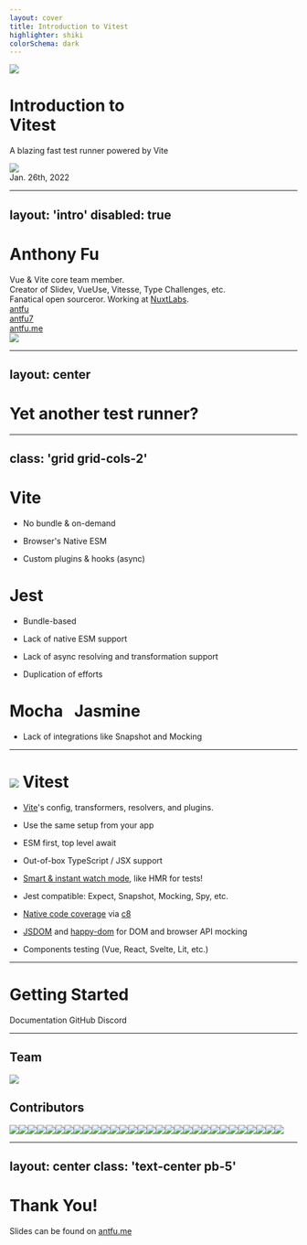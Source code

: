 ```yaml
---
layout: cover
title: Introduction to Vitest
highlighter: shiki
colorSchema: dark
---
```


<div class="flex gap-8 px-10 justify-center scale-120 transform">

<img src="/logo.svg" class="h-32" />

<div>
<h1>
<div class="text-2xl opacity-30">Introduction to</div>
<div class="text-6xl">Vitest</div>
</h1>

<p text="lg" class="!leading-8 !opacity-50 !-mt-4" font="italic serif light">
A blazing fast test runner powered by Vite
</p>
</div>

</div>

<div class="abs-br mx-10 my-8 flex">
  <div class="ml-3 flex flex-col text-right gap-1">
    <img src="https://vuejsnation.com/images/logo.svg" text="3xl" opacity="70"/>
    <div class="text-sm opacity-50">Jan. 26th, 2022</div>
  </div>
</div>

---
layout: 'intro'
disabled: true
---

<h1 text="!5xl">Anthony Fu</h1>

<div class="leading-8 opacity-80">
Vue & Vite core team member.<br>
Creator of Slidev, VueUse, Vitesse, Type Challenges, etc.<br>
Fanatical open sourceror. Working at <a href="https://nuxtlabs.com" target="_blank">NuxtLabs</a>.<br>
</div>

<div class="my-10 grid grid-cols-[40px,1fr] w-min gap-y-4">
  <ri-github-line class="opacity-50"/>
  <div><a href="https://github.com/antfu" target="_blank">antfu</a></div>
  <ri-twitter-line class="opacity-50"/>
  <div><a href="https://twitter.com/antfu7" target="_blank">antfu7</a></div>
  <ri-user-3-line class="opacity-50"/>
  <div><a href="https://antfu.me" target="_blank">antfu.me</a></div>
</div>

<img src="https://antfu.me/avatar.png" class="rounded-full w-40 abs-tr mt-30 mr-20"/>

---
layout: center
---

# Yet another test runner?

---
class: 'grid grid-cols-2'
---

<div>

# <logos-vitejs/> Vite

<v-clicks>

- No bundle & on-demand

- Browser's Native ESM

- Custom plugins & hooks (async)

</v-clicks>
</div>
<div>

<div v-click>

# <logos-jest/> Jest

</div>

<v-clicks>

- Bundle-based

- Lack of native ESM support

- Lack of async resolving and transformation support

- Duplication of efforts

</v-clicks>

<div class="pt-5" v-click>

# <logos-mocha/> Mocha &nbsp;<logos-jasmine/> Jasmine

</div>

<v-clicks>

- Lack of integrations like Snapshot and Mocking

</v-clicks>
</div>

---

# <img src="/logo.svg" class="h-12 inline -mt-4" /> Vitest

<v-clicks>

- [Vite](https://vitejs.dev/)'s config, transformers, resolvers, and plugins.

- Use the same setup from your app
- ESM first, top level await
- Out-of-box TypeScript / JSX support
- [Smart & instant watch mode](#watch-mode), like HMR for tests!
- Jest compatible: Expect, Snapshot, Mocking, Spy, etc.
- [Native code coverage](#coverage) via [c8](https://github.com/bcoe/c8)
- [JSDOM](https://github.com/jsdom/jsdom) and [happy-dom](https://github.com/capricorn86/happy-dom) for DOM and browser API mocking
- Components testing (Vue, React, Svelte, Lit, etc.)

</v-clicks>

---

# Getting Started

<div class="flex flex-col gap-2 w-100">

<Card url="vitest.dev">
<template #icon>
<CarbonDocumentAttachment/>
</template>
Documentation
</Card>


<Card url="github.com/vitest-dev/vitest">
<template #icon>
<CarbonLogoGithub/>
</template>
GitHub
</Card>

<Card url="chat.vitest.dev">
<template #icon>
<CarbonLogoDiscord/>
</template>
Discord
</Card>

</div>

---

## Team

<img src="/team.png"/>

<div class="mt-5"/>

## Contributors

<div class="contributors mt-5 flex flex-wrap gap-1 justify-center"><a href="https://github.com/antfu"><img src="https://github.com/antfu.png" class="rounded-full h-10 w-10"></a><a href="https://github.com/sheremet-va"><img src="https://github.com/sheremet-va.png" class="rounded-full h-10 w-10"></a><a href="https://github.com/patak-dev"><img src="https://github.com/patak-dev.png" class="rounded-full h-10 w-10"></a><a href="https://github.com/Aslemammad"><img src="https://github.com/Aslemammad.png" class="rounded-full h-10 w-10"></a><a href="https://github.com/userquin"><img src="https://github.com/userquin.png" class="rounded-full h-10 w-10"></a><a href="https://github.com/DerYeger"><img src="https://github.com/DerYeger.png" class="rounded-full h-10 w-10"></a><a href="https://github.com/Demivan"><img src="https://github.com/Demivan.png" class="rounded-full h-10 w-10"></a><a href="https://github.com/edimitchel"><img src="https://github.com/edimitchel.png" class="rounded-full h-10 w-10"></a><a href="https://github.com/Saul-Mirone"><img src="https://github.com/Saul-Mirone.png" class="rounded-full h-10 w-10"></a><a href="https://github.com/11joselu"><img src="https://github.com/11joselu.png" class="rounded-full h-10 w-10"></a><a href="https://github.com/dammy001"><img src="https://github.com/dammy001.png" class="rounded-full h-10 w-10"></a><a href="https://github.com/tony-go"><img src="https://github.com/tony-go.png" class="rounded-full h-10 w-10"></a><a href="https://github.com/wtchnm"><img src="https://github.com/wtchnm.png" class="rounded-full h-10 w-10"></a><a href="https://github.com/cexbrayat"><img src="https://github.com/cexbrayat.png" class="rounded-full h-10 w-10"></a><a href="https://github.com/dominikg"><img src="https://github.com/dominikg.png" class="rounded-full h-10 w-10"></a><a href="https://github.com/mitchelvanbever"><img src="https://github.com/mitchelvanbever.png" class="rounded-full h-10 w-10"></a><a href="https://github.com/tigerabrodi"><img src="https://github.com/tigerabrodi.png" class="rounded-full h-10 w-10"></a><a href="https://github.com/horacioh"><img src="https://github.com/horacioh.png" class="rounded-full h-10 w-10"></a><a href="https://github.com/LeonardSSH"><img src="https://github.com/LeonardSSH.png" class="rounded-full h-10 w-10"></a><a href="https://github.com/sachinraja"><img src="https://github.com/sachinraja.png" class="rounded-full h-10 w-10"></a><a href="https://github.com/cawa-93"><img src="https://github.com/cawa-93.png" class="rounded-full h-10 w-10"></a><a href="https://github.com/Monkatraz"><img src="https://github.com/Monkatraz.png" class="rounded-full h-10 w-10"></a><a href="https://github.com/sudongyuer"><img src="https://github.com/sudongyuer.png" class="rounded-full h-10 w-10"></a><a href="https://github.com/hannoeru"><img src="https://github.com/hannoeru.png" class="rounded-full h-10 w-10"></a><a href="https://github.com/JakeGinnivan"><img src="https://github.com/JakeGinnivan.png" class="rounded-full h-10 w-10"></a><a href="https://github.com/JoostK"><img src="https://github.com/JoostK.png" class="rounded-full h-10 w-10"></a><a href="https://github.com/PuruVJ"><img src="https://github.com/PuruVJ.png" class="rounded-full h-10 w-10"></a><a href="https://github.com/aleclarson"><img src="https://github.com/aleclarson.png" class="rounded-full h-10 w-10"></a><a href="https://github.com/CyriacBr"><img src="https://github.com/CyriacBr.png" class="rounded-full h-10 w-10"></a><a href="https://github.com/christianhg"><img src="https://github.com/christianhg.png" class="rounded-full h-10 w-10"></a></div>

---
layout: center
class: 'text-center pb-5'
---

# Thank You!

Slides can be found on [antfu.me](https://antfu.me)

